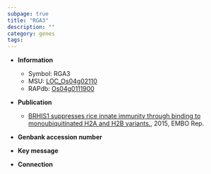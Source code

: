```yaml
---
subpage: true
title: "RGA3"
description: ""
category: genes
tags: 
---
```


* **Information**  
    + Symbol: RGA3  
    + MSU: [LOC_Os04g02110](http://rice.plantbiology.msu.edu/cgi-bin/ORF_infopage.cgi?orf=LOC_Os04g02110)  
    + RAPdb: [Os04g0111900](http://rapdb.dna.affrc.go.jp/viewer/gbrowse_details/irgsp1?name=Os04g0111900)  

* **Publication**  
    + [BRHIS1 suppresses rice innate immunity through binding to monoubiquitinated H2A and H2B variants.](http://www.ncbi.nlm.nih.gov/pubmed?term=BRHIS1+suppresses+rice+innate+immunity+through+binding+to+monoubiquitinated+H2A+and+H2B+variants.%5BTitle%5D), 2015, EMBO Rep.

* **Genbank accession number**  

* **Key message**  

* **Connection**  



